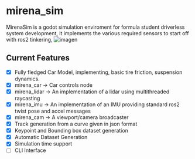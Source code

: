 # mirena_sim
MirenaSim is a godot simulation enviroment for formula student driverless system development, 
it implements the various required sensors to start off with ros2 tinkering,
![imagen](https://github.com/user-attachments/assets/e692b5ae-90e4-4802-aaf6-4e614e042778)


## Current Features
- [x] Fully fledged Car Model, implementing, basic tire friction, suspension dynamics.
- [x] mirena_car -> Car controls node
- [x] mirena_lidar -> An implementation of a lidar using multithreaded raycasting
- [x] mirena_imu -> An implementation of an IMU providing standard ros2 twist pose and accel messages
- [x] mirena_cam -> A viewport/camera broadcaster
- [x] Track generation from a curve given in json format
- [x] Keypoint and Bounding box dataset generation
- [x] Automatic Dataset Generation
- [x] Simulation time support
- [ ] CLI Interface
